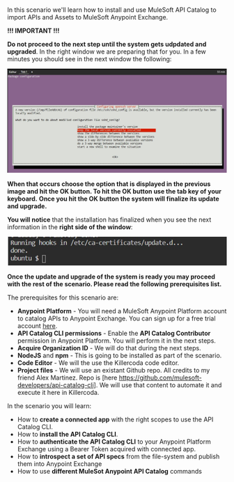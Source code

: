 <br>

In this scenario we'll learn how to install and use MuleSoft API Catalog to import APIs and Assets to MuleSoft Anypoint Exchange.

**!!! IMPORTANT !!!**


**Do not proceed to the next step until the system gets udpdated and upgraded**. In the right window we are preparing that for you. In a few minutes you should see in the next window the following:

![Ubuntu](https://raw.githubusercontent.com/rcarrascosps/tester-kc/main/mule-tester/assets/intro.jpg?raw=true)

**When that occurs choose the option that is displayed in the previous image and hit the OK button. To hit the OK button use the tab key of your keyboard.**
**Once you hit the OK button the system will finalize its update and upgrade.**

**You will notice** that the installation has finalized when you see the next information in the **right side of the window**:

![Ubuntu](https://raw.githubusercontent.com/rcarrascosps/tester-kc/main/mule-tester/assets/intro1.jpg?raw=true)

**Once the update and upgrade of the system is ready you may proceed with the rest of the scenario. Please read the following prerequisites list.**

The prerequisites for this scenario are:


-   **Anypoint Platform**  - You will need a MuleSoft Anypoint Platform account to catalog APIs to Anypoint Exchange. You can sign up for a free trial account  [here](https://anypoint.mulesoft.com/login/#/signup?apintent=generic).
-   **API Catalog CLI permissions**  - Enable the  **API Catalog Contributor**  permission in Anypoint Platform. You will perform it in the next steps.
-   **Acquire Organization ID**  - We will do that during the next steps.
-   **NodeJS**  and  **npm**  - This is going to be installed as part of the scenario.
-   **Code Editor**  - We will the use the Killercoda code editor.
-   **Project files**  - We will use an existant Github repo. All credits to my friend Alex Martinez. Repo is [here https://github.com/mulesoft-developers/api-catalog-cli]. We will use that content to automate it and execute it here in Killercoda.


In the scenario you will learn:

- How to **create a connected app** with the right scopes to use the API Catalog CLI.
- How to **install the API Catalog CLI**.
- How to **authenticate the API Catalog CLI** to your Anypoint Platform Exchange using a Bearer Token acquired with connected app.  
- How to **introspect a set of API specs** from the file-system and publish them into Anypoint Exchange
- How to use **different MuleSot Anypoint API Catalog** commands

